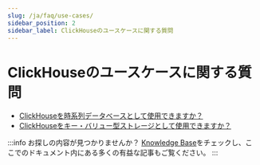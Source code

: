 ```yaml
---
slug: /ja/faq/use-cases/
sidebar_position: 2
sidebar_label: ClickHouseのユースケースに関する質問
---
```


# ClickHouseのユースケースに関する質問

- [ClickHouseを時系列データベースとして使用できますか？](/knowledgebase/time-series)
- [ClickHouseをキー・バリュー型ストレージとして使用できますか？](/knowledgebase/key-value)

:::info お探しの内容が見つかりませんか？
[Knowledge Base](/knowledgebase/)をチェックし、ここでのドキュメント内にある多くの有益な記事もご覧ください。
:::


